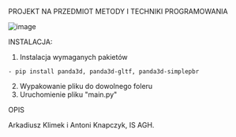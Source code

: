 PROJEKT NA PRZEDMIOT METODY I TECHNIKI PROGRAMOWANIA

![image](https://github.com/user-attachments/assets/7465d2b9-496a-4a7f-a5a9-01defc888311)

INSTALACJA:
1. Instalacja wymaganych pakietów
```
- pip install panda3d, panda3d-gltf, panda3d-simplepbr
```
2. Wypakowanie pliku do dowolnego foleru
3. Uruchomienie pliku "main.py"

OPIS

Arkadiusz Klimek i Antoni Knapczyk, IS AGH.
